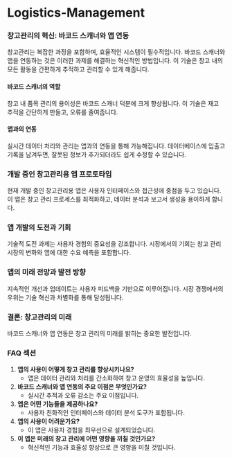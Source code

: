 # Logistics-Management

### **창고관리의 혁신: 바코드 스캐너와 앱 연동**

창고관리는 복잡한 과정을 포함하며, 효율적인 시스템이 필수적입니다. 바코드 스캐너와 앱을 연동하는 것은 이러한 과제를 해결하는 혁신적인 방법입니다. 이 기술은 창고 내의 모든 활동을 간편하게 추적하고 관리할 수 있게 해줍니다. 

#### **바코드 스캐너의 역할**

창고 내 품목 관리의 용이성은 바코드 스캐너 덕분에 크게 향상됩니다. 이 기술은 재고 추적을 간단하게 만들고, 오류를 줄여줍니다. 

#### **앱과의 연동**

실시간 데이터 처리와 관리는 앱과의 연동을 통해 가능해집니다. 데이터베이스에 입출고 기록을 남겨두면, 잘못된 정보가 추가되더라도 쉽게 수정할 수 있습니다.

### **개발 중인 창고관리용 앱 프로토타입**

현재 개발 중인 창고관리용 앱은 사용자 인터페이스와 접근성에 중점을 두고 있습니다. 이 앱은 창고 관리 프로세스를 최적화하고, 데이터 분석과 보고서 생성을 용이하게 합니다.

### **앱 개발의 도전과 기회**

기술적 도전 과제는 사용자 경험의 중요성을 강조합니다. 시장에서의 기회는 창고 관리 시장의 변화와 앱에 대한 수요 예측을 포함합니다.

### **앱의 미래 전망과 발전 방향**

지속적인 개선과 업데이트는 사용자 피드백을 기반으로 이루어집니다. 시장 경쟁에서의 우위는 기술 혁신과 차별화를 통해 달성됩니다.

### **결론: 창고관리의 미래**

바코드 스캐너와 앱 연동은 창고 관리의 미래를 밝히는 중요한 발전입니다.

### **FAQ 섹션**

1. **앱의 사용이 어떻게 창고 관리를 향상시키나요?**
   - 앱은 데이터 관리와 처리를 간소화하여 창고 운영의 효율성을 높입니다.
2. **바코드 스캐너와 앱 연동의 주요 이점은 무엇인가요?**
   - 실시간 추적과 오류 감소는 주요 이점입니다.
3. **앱은 어떤 기능들을 제공하나요?**
   - 사용자 친화적인 인터페이스와 데이터 분석 도구가 포함됩니다.
4. **앱의 사용이 어려운가요?**
   - 이 앱은 사용자 경험을 최우선으로 설계되었습니다.
5. **이 앱은 미래의 창고 관리에 어떤 영향을 끼칠 것인가요?**
   - 혁신적인 기능과 효율성 향상으로 큰 영향을 미칠 것입니다.
